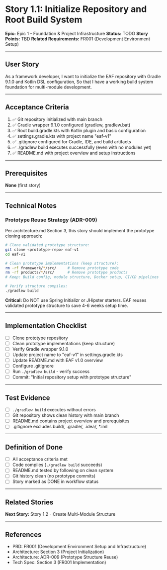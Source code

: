 # Story 1.1: Initialize Repository and Root Build System

**Epic:** Epic 1 - Foundation & Project Infrastructure
**Status:** TODO
**Story Points:** TBD
**Related Requirements:** FR001 (Development Environment Setup)

---

## User Story

As a framework developer,
I want to initialize the EAF repository with Gradle 9.1.0 and Kotlin DSL configuration,
So that I have a working build system foundation for multi-module development.

---

## Acceptance Criteria

1. ✅ Git repository initialized with main branch
2. ✅ Gradle wrapper 9.1.0 configured (gradlew, gradlew.bat)
3. ✅ Root build.gradle.kts with Kotlin plugin and basic configuration
4. ✅ settings.gradle.kts with project name "eaf-v1"
5. ✅ .gitignore configured for Gradle, IDE, and build artifacts
6. ✅ ./gradlew build executes successfully (even with no modules yet)
7. ✅ README.md with project overview and setup instructions

---

## Prerequisites

**None** (first story)

---

## Technical Notes

### Prototype Reuse Strategy (ADR-009)

Per architecture.md Section 3, this story should implement the prototype cloning approach:

```bash
# Clone validated prototype structure:
git clone <prototype-repo> eaf-v1
cd eaf-v1

# Clean prototype implementations (keep structure):
rm -rf framework/*/src/     # Remove prototype code
rm -rf products/*/src/      # Remove prototype products
# Keep: Build config, module structure, Docker setup, CI/CD pipelines

# Verify structure compiles:
./gradlew build
```

**Critical:** Do NOT use Spring Initializr or JHipster starters. EAF reuses validated prototype structure to save 4-6 weeks setup time.

---

## Implementation Checklist

- [ ] Clone prototype repository
- [ ] Clean prototype implementations (keep structure)
- [ ] Verify Gradle wrapper 9.1.0
- [ ] Update project name to "eaf-v1" in settings.gradle.kts
- [ ] Update README.md with EAF v1.0 overview
- [ ] Configure .gitignore
- [ ] Run `./gradlew build` - verify success
- [ ] Commit: "Initial repository setup with prototype structure"

---

## Test Evidence

- [ ] `./gradlew build` executes without errors
- [ ] Git repository shows clean history with main branch
- [ ] README.md contains project overview and prerequisites
- [ ] .gitignore excludes build/, .gradle/, .idea/, *.iml

---

## Definition of Done

- [ ] All acceptance criteria met
- [ ] Code compiles (`./gradlew build` succeeds)
- [ ] README.md tested by following on clean system
- [ ] Git history clean (no prototype commits)
- [ ] Story marked as DONE in workflow status

---

## Related Stories

**Next Story:** Story 1.2 - Create Multi-Module Structure

---

## References

- PRD: FR001 (Development Environment Setup and Infrastructure)
- Architecture: Section 3 (Project Initialization)
- Architecture: ADR-009 (Prototype Structure Reuse)
- Tech Spec: Section 3 (FR001 Implementation)
